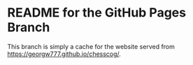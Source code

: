 # README for the GitHub Pages Branch
This branch is simply a cache for the website served from https://georgw777.github.io/chesscog/.
